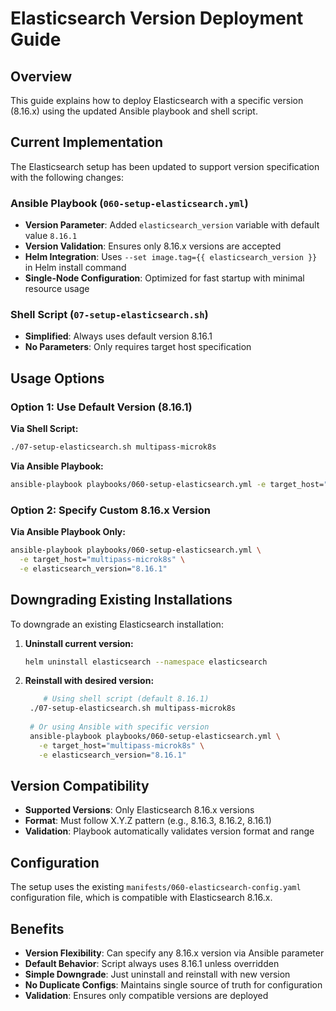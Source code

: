 # Elasticsearch Version Deployment Guide

## Overview

This guide explains how to deploy Elasticsearch with a specific version (8.16.x) using the updated Ansible playbook and shell script.

## Current Implementation

The Elasticsearch setup has been updated to support version specification with the following changes:

### Ansible Playbook (`060-setup-elasticsearch.yml`)

- **Version Parameter**: Added `elasticsearch_version` variable with default value `8.16.1`
- **Version Validation**: Ensures only 8.16.x versions are accepted
- **Helm Integration**: Uses `--set image.tag={{ elasticsearch_version }}` in Helm install command
- **Single-Node Configuration**: Optimized for fast startup with minimal resource usage

### Shell Script (`07-setup-elasticsearch.sh`)

- **Simplified**: Always uses default version 8.16.1
- **No Parameters**: Only requires target host specification

## Usage Options

### Option 1: Use Default Version (8.16.1)

**Via Shell Script:**
```bash
./07-setup-elasticsearch.sh multipass-microk8s
```

**Via Ansible Playbook:**
```bash
ansible-playbook playbooks/060-setup-elasticsearch.yml -e target_host="multipass-microk8s"
```

### Option 2: Specify Custom 8.16.x Version

**Via Ansible Playbook Only:**
```bash
ansible-playbook playbooks/060-setup-elasticsearch.yml \
  -e target_host="multipass-microk8s" \
  -e elasticsearch_version="8.16.1"
```

## Downgrading Existing Installations

To downgrade an existing Elasticsearch installation:

1. **Uninstall current version:**
   ```bash
   helm uninstall elasticsearch --namespace elasticsearch
   ```

2. **Reinstall with desired version:**
   ```bash
       # Using shell script (default 8.16.1)
    ./07-setup-elasticsearch.sh multipass-microk8s
    
    # Or using Ansible with specific version
    ansible-playbook playbooks/060-setup-elasticsearch.yml \
      -e target_host="multipass-microk8s" \
      -e elasticsearch_version="8.16.1"
   ```

## Version Compatibility

- **Supported Versions**: Only Elasticsearch 8.16.x versions
- **Format**: Must follow X.Y.Z pattern (e.g., 8.16.3, 8.16.2, 8.16.1)
- **Validation**: Playbook automatically validates version format and range

## Configuration

The setup uses the existing `manifests/060-elasticsearch-config.yaml` configuration file, which is compatible with Elasticsearch 8.16.x.

## Benefits

- **Version Flexibility**: Can specify any 8.16.x version via Ansible parameter
- **Default Behavior**: Script always uses 8.16.1 unless overridden
- **Simple Downgrade**: Just uninstall and reinstall with new version
- **No Duplicate Configs**: Maintains single source of truth for configuration
- **Validation**: Ensures only compatible versions are deployed
